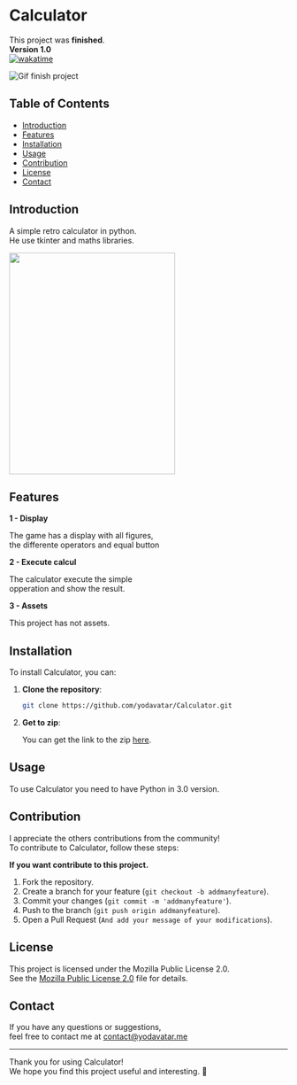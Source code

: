 # Calculator
This project was **finished**.<br>
__**Version 1.0**__<br>
[![wakatime](https://wakatime.com/badge/github/Yodavatar/Calculator.svg)](https://wakatime.com/badge/github/Yodavatar/Calculator)

![Gif finish project](https://media.tenor.com/w7D79HmiUKwAAAAM/rolando-check.gif)

## Table of Contents

- [Introduction](#introduction)
- [Features](#features)
- [Installation](#installation)
- [Usage](#usage)
- [Contribution](#contribution)
- [License](#license)
- [Contact](#contact)

## Introduction

A simple retro calculator in python.<br>
He use tkinter and maths libraries.<br>

<img src="https://github.com/user-attachments/assets/29394723-7ea2-4b55-b00b-d20018eea9a3" width="300" height="400"/>


## Features

__**1 - Display**__

The game has a display with all figures,<br>
the differente operators and equal button<br>

__**2 - Execute calcul**__

The calculator execute the simple<br>
opperation and show the result.<br>

__**3 - Assets**__

This project has not assets.

## Installation

To install Calculator, you can:

1. **Clone the repository**:

   ```bash
   git clone https://github.com/yodavatar/Calculator.git
   ```
   
2. **Get to zip**:

   
   You can get the link to the zip [here](https://github.com/Yodavatar/Calculator/archive/refs/heads/main.zip).
   <br>

## Usage


To use Calculator you need to have Python in 3.0 version.<br>


## Contribution

I appreciate the others contributions from the community!<br>
To contribute to Calculator, follow these steps:<br>


__**If you want contribute to this project.**__


1. Fork the repository.
2. Create a branch for your feature (`git checkout -b addmanyfeature`).
3. Commit your changes (`git commit -m 'addmanyfeature'`).
4. Push to the branch (`git push origin addmanyfeature`).
5. Open a Pull Request (`And add your message of your modifications`).


## License


This project is licensed under the Mozilla Public License 2.0.<br>
See the [Mozilla Public License 2.0](LICENSE) file for details.<br>


## Contact

If you have any questions or suggestions, <br>
feel free to contact me at contact@yodavatar.me <br>


---


Thank you for using Calculator!<br>
We hope you find this project useful and interesting. 🚀<br>

